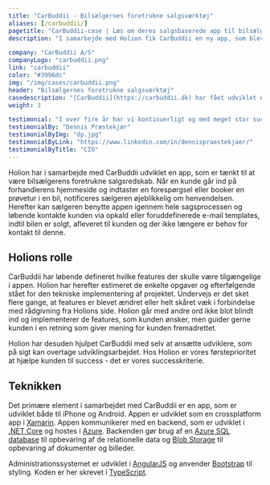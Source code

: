 ```yaml
---
title: "CarBuddii - Bilsælgernes foretrukne salgsværktøj"
aliases: [/carbuddii/]
pagetitle: "CarBuddii-case | Læs om deres salgsbaserede app til bilsælgere"
description: "I samarbejde med Holion fik CarBuddii en ny app, som blev bilsælgernes foretrukne redskab til styring af salgsprocessen."

company: "CarBuddii A/S"
companyLogo: "carbuddii.png"
link: "carbuddii"
color: "#3996dc"
img: "/img/cases/carbuddii.png"
header: "Bilsælgernes foretrukne salgsværktøj"
casedescription: "[CarBuddii](https://carbuddii.dk) har fået udviklet en app som den dag i dag er bilsælgernes fortrukne salgsredskab. Al kundekontakt håndteres via appen, så kunden opnår den bedst mulige service."
weight: 3

testimonial: "I over fire år har vi kontinuerligt og med meget stor succes brugt Holion til udvikling af vores system. Vi er rigtig glade for både den forretningsmæssige, strategiske og processorienterede input og sparring og samtidig den udvikling af produktet, vi har fået ved samarbejdet."
testimonialBy: "Dennis Præstekjær"
testimonialByImg: "dp.jpg"
testimonialByLink: "https://www.linkedin.com/in/dennispraestekjaer/"
testimonialByTitle: "CIO"
---
```

 
Holion har i samarbejde med CarBuddii udviklet en app, som er tænkt til at være bilsælgerens foretrukne salgsredskab. Når en kunde går ind på forhandlerens hjemmeside og indtaster en forespørgsel eller booker en prøvetur i en bil, notificeres sælgeren øjeblikkelig om henvendelsen. Herefter kan sælgeren benytte appen igennem hele sagsprocessen og løbende kontakte kunden via opkald eller foruddefinerede e-mail templates, indtil bilen er solgt, afleveret til kunden og der ikke længere er behov for kontakt til denne.

Holions rolle
---

CarBuddii har løbende defineret hvilke features der skulle være tilgængelige i appen. Holion har herefter estimeret de enkelte opgaver og efterfølgende stået for den tekniske implementering af projektet. Undervejs er det sket flere gange, at features er blevet ændret eller helt skåret væk i forbindelse med rådgivning fra Holions side. Holion går med andre ord ikke blot blindt ind og implementerer de features, som kunden ønsker, men guider gerne kunden i en retning som giver mening for kunden fremadrettet.

Holion har desuden hjulpet CarBuddii med selv at ansætte udviklere, som på sigt kan overtage udviklingsarbejdet. Hos Holion er vores førsteprioritet at hjælpe kunden til success - det er vores successkriterie.

Teknikken
---

Det primære element i samarbejdet med CarBuddii er en app, som er udviklet både til iPhone og Android. Appen er udviklet som en crossplatform app i [Xamarin](https://visualstudio.microsoft.com/xamarin/). Appen kommunikerer med en backend, som er udviklet i [.NET Core](https://dotnet.github.io/) og hostes i [Azure](https://azure.com). Backenden gør brug af en [Azure SQL database](https://azure.microsoft.com/en-us/services/sql-database/) til opbevaring af de relationelle data og [Blob Storage](https://azure.microsoft.com/en-us/services/storage/blobs/) til opbevaring af dokumenter og billeder.

Administrationssystemet er udviklet i [AngularJS](https://angularjs.org) og anvender [Bootstrap](https://getbootstrap.com/) til styling. Koden er her skrevet i [TypeScript](https://www.typescriptlang.org/).
